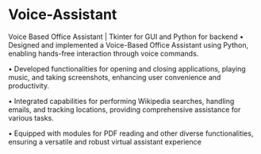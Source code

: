 # Voice-Assistant
Voice Based Office Assistant | Tkinter for GUI and Python for backend
• Designed and implemented a Voice-Based Office Assistant using Python, enabling hands-free interaction through voice
commands.

• Developed functionalities for opening and closing applications, playing music, and taking screenshots, enhancing
user convenience and productivity.

• Integrated capabilities for performing Wikipedia searches, handling emails, and tracking locations, providing
comprehensive assistance for various tasks.

• Equipped with modules for PDF reading and other diverse functionalities, ensuring a versatile and robust virtual
assistant experience
